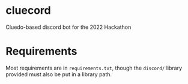 # cluecord
Cluedo-based discord bot for the 2022 Hackathon

# Requirements
Most requirements are in `requirements.txt`, though the `discord/` library provided must also be put in a library path.
